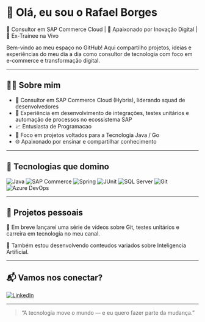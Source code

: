 # 👋 Olá, eu sou o Rafael Borges

🔧 Consultor em SAP Commerce Cloud | 🧠 Apaixonado por Inovação Digital | 🚀 Ex-Trainee na Vivo

Bem-vindo ao meu espaço no GitHub! Aqui compartilho projetos, ideias e experiências do meu dia a dia como consultor de tecnologia com foco em e-commerce e transformação digital. 

---

## 👨‍💻 Sobre mim

- 💼 Consultor em SAP Commerce Cloud (Hybris), liderando squad de desenvolvedores
- 🧪 Experiência em desenvolvimento de integrações, testes unitários e automação de processos no ecossistema SAP
- 📈 Entusiasta de Programacao 
- 📱 Foco em projetos voltados para a Tecnologia Java  / Go
- 🌐 Apaixonado por ensinar e compartilhar conhecimento

---

## 🧠 Tecnologias que domino

![Java](https://img.shields.io/badge/Java-ED8B00?style=for-the-badge&logo=java&logoColor=white)
![SAP Commerce](https://img.shields.io/badge/SAP%20Commerce-0FAAFF?style=for-the-badge&logo=sap&logoColor=white)
![Spring](https://img.shields.io/badge/Spring-6DB33F?style=for-the-badge&logo=spring&logoColor=white)
![JUnit](https://img.shields.io/badge/JUnit-25A162?style=for-the-badge&logo=java&logoColor=white)
![SQL Server](https://img.shields.io/badge/SQL%20Server-CC2927?style=for-the-badge&logo=microsoftsqlserver&logoColor=white)
![Git](https://img.shields.io/badge/Git-F05032?style=for-the-badge&logo=git&logoColor=white)
![Azure DevOps](https://img.shields.io/badge/Azure%20DevOps-0078D7?style=for-the-badge&logo=azuredevops&logoColor=white)

---
<!-- 
## 📂 Meus principais repositórios

| Projeto | Descrição | Tecnologias |
|--------|-----------|-------------|
| [`sap-commerce-db-sync`](https://github.com/seu-usuario/sap-commerce-db-sync) | 🔄 Script de sincronização de base de dados para SAP Commerce Cloud com credenciais dinâmicas | Java, Groovy, SQL |
| [`ecommerce-insights-dashboard`](https://github.com/seu-usuario/ecommerce-insights-dashboard) | 📊 Dashboard com Elastic + Kibana para análise de comportamento de usuários | ElasticSearch, Kibana, Logstash |
| [`vivo-b2b-migration`](https://github.com/seu-usuario/vivo-b2b-migration) | 📦 Migração de dados e estrutura de B2B para SAP Commerce | Java, ImpEx, FlexibleSearch |

---
-->

## 🧪 Projetos pessoais

🎯 Em breve lançarei uma série de vídeos sobre Git, testes unitários e carreira em tecnologia no meu canal.

📌 Também estou desenvolvendo conteudos variados sobre Inteligencia Artificial.

---

## 📬 Vamos nos conectar?

[![LinkedIn](https://img.shields.io/badge/-LinkedIn-0A66C2?style=for-the-badge&logo=linkedin&logoColor=white)](https://www.linkedin.com/in/rafaelborges00/)

---

> “A tecnologia move o mundo — e eu quero fazer parte da mudança.”


<!--
**GeekCoder935/GeekCoder935** is a ✨ _special_ ✨ repository because its `README.md` (this file) appears on your GitHub profile.

Here are some ideas to get you started:

- 🔭 I’m currently working on ...
- 🌱 I’m currently learning ...
- 👯 I’m looking to collaborate on ...
- 🤔 I’m looking for help with ...
- 💬 Ask me about ...
- 📫 How to reach me: ...
- 😄 Pronouns: ...
- ⚡ Fun fact: ...
-->

